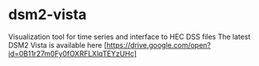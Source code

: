 # dsm2-vista
Visualization tool for time series and interface to HEC DSS files
The latest DSM2 Vista is available here [https://drive.google.com/open?id=0B11r27m0Fy0fOXRFLXlqTEYzUHc]
